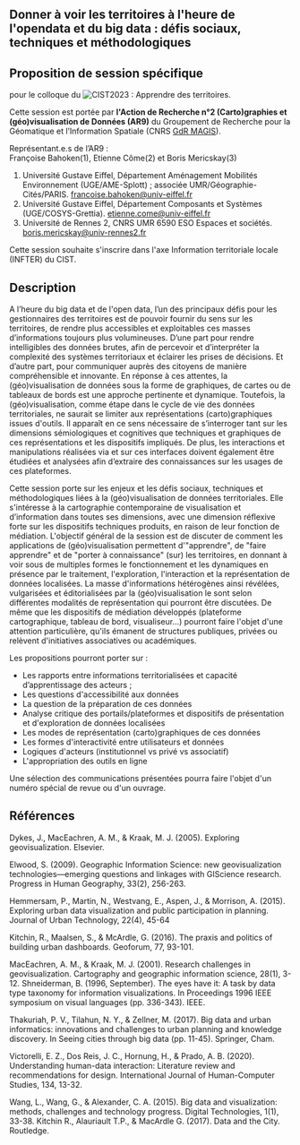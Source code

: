 ## Donner à voir les territoires à l'heure de l'opendata et du big data : défis sociaux, techniques et méthodologiques

## Proposition de session spécifique
pour le colloque du ![CIST2023 : Apprendre des territoires](https://cist2023.sciencesconf.org/resource/page/id/4).</p>
Cette session est portée par **l'Action de Recherche n°2 (Carto)graphies et (géo)visualisation de Données (AR9)** du Groupement de Recherche pour la Géomatique et l’Information Spatiale (CNRS [GdR MAGIS](https://gdr-magis.imag.fr/)).

Représentant.e.s de l’AR9 : </br>
Françoise Bahoken(1), Etienne Côme(2) et Boris Mericskay(3)

1. Université Gustave Eiffel, Département Aménagement Mobilités Environnement (UGE/AME-Splott) ;
associée UMR/Géographie-Cités/PARIS. <francoise.bahoken@univ-eiffel.fr>
3. Université Gustave Eiffel, Département Composants et Systèmes (UGE/COSYS-Grettia).
<etienne.come@univ-eiffel.fr>
3. Université de Rennes 2, CNRS UMR 6590 ESO Espaces et sociétés.
<boris.mericskay@univ-rennes2.fr>

Cette session souhaite s'inscrire dans l'axe Information territoriale locale (INFTER) du CIST.

## Description

A l’heure du big data et de l'open data, l’un des principaux défis pour les gestionnaires des territoires est de pouvoir fournir du sens sur les territoires, de rendre plus accessibles et exploitables ces masses d’informations toujours plus volumineuses. D’une part pour rendre intelligibles des données brutes, afin de percevoir et d’interpréter la complexité des systèmes territoriaux et éclairer les prises de décisions. Et d’autre part, pour communiquer auprès des citoyens de manière compréhensible et innovante. En réponse à ces attentes, la (géo)visualisation de données sous la forme de graphiques, de cartes ou de tableaux de bords est une approche pertinente et dynamique. Toutefois, la (géo)visualisation, comme étape dans le cycle de vie des données territoriales, ne saurait se limiter aux représentations (carto)graphiques issues d'outils. Il apparaît en ce sens nécessaire de s’interroger tant sur les dimensions sémiologiques et cognitives que techniques et graphiques de ces représentations et les dispositifs impliqués. De plus, les interactions et manipulations réalisées via et sur ces interfaces doivent également être étudiées et analysées afin d’extraire des connaissances sur les usages de ces plateformes.

Cette session porte sur les enjeux et les défis sociaux, techniques et méthodologiques liées à la (géo)visualisation de données territoriales. 
Elle s'intéresse à la cartographie contemporaine de visualisation et d’information dans toutes ses dimensions, avec une dimension réflexive forte sur les dispositifs  techniques produits, en raison de leur fonction de médiation. L'objectif général de la session est de  discuter de comment les applications de (géo)visualisation permettent d'"apprendre", de "faire apprendre" et de "porter à connaissance" (sur) les territoires, en donnant à voir sous de multiples formes le fonctionnement et les dynamiques en présence par le traitement, l'exploration, l'interaction et la représentation de données localisées. La masse d'informations hétérogènes ainsi révélées, vulgarisées et éditorialisées par la (géo)visualisation le sont selon différentes modalités de représentation qui pourront être discutées. De même que les dispositifs de médiation développés (plateforme cartographique, tableau de bord, visualiseur...) pourront faire l'objet d'une attention particulière, qu'ils émanent de structures publiques, privées ou relèvent d'initiatives associatives ou académiques. 

Les propositions pourront porter sur :

- Les rapports entre informations territorialisées et capacité d’apprentissage des acteurs ;
- Les questions d'accessibilité aux données
- La question de la préparation de ces données
- Analyse critique des portails/plateformes et dispositifs de présentation et d'exploration de données localisées
- Les modes de représentation (carto)graphiques de ces données
- Les formes d'interactivité entre utilisateurs et données
- Logiques d'acteurs (institutionnel vs privé vs associatif)
- L'appropriation des outils en ligne

Une sélection des communications présentées pourra faire l'objet d'un numéro spécial de revue ou d'un ouvrage.

## Références

Dykes, J., MacEachren, A. M., & Kraak, M. J. (2005). Exploring geovisualization. Elsevier.

Elwood, S. (2009). Geographic Information Science: new geovisualization technologies—emerging questions and linkages with GIScience research. Progress in Human Geography, 33(2), 256-263.

Hemmersam, P., Martin, N., Westvang, E., Aspen, J., & Morrison, A. (2015). Exploring urban data visualization and public participation in planning. Journal of Urban Technology, 22(4), 45-64

Kitchin, R., Maalsen, S., & McArdle, G. (2016). The praxis and politics of building urban dashboards. Geoforum, 77, 93-101.

MacEachren, A. M., & Kraak, M. J. (2001). Research challenges in geovisualization. Cartography and geographic information science, 28(1), 3-12.
Shneiderman, B. (1996, September). The eyes have it: A task by data type taxonomy for information visualizations. In Proceedings 1996 IEEE symposium on visual languages (pp. 336-343). IEEE.

Thakuriah, P. V., Tilahun, N. Y., & Zellner, M. (2017). Big data and urban informatics: innovations and challenges to urban planning and knowledge discovery. In Seeing cities through big data (pp. 11-45). Springer, Cham.

Victorelli, E. Z., Dos Reis, J. C., Hornung, H., & Prado, A. B. (2020). Understanding human-data interaction: Literature review and recommendations for design. International Journal of Human-Computer Studies, 134, 13-32.

Wang, L., Wang, G., & Alexander, C. A. (2015). Big data and visualization: methods, challenges and technology progress. Digital Technologies, 1(1), 33-38.
Kitchin R., Alauriault T.P., & MacArdle G. (2017). Data and the City. Routledge.

